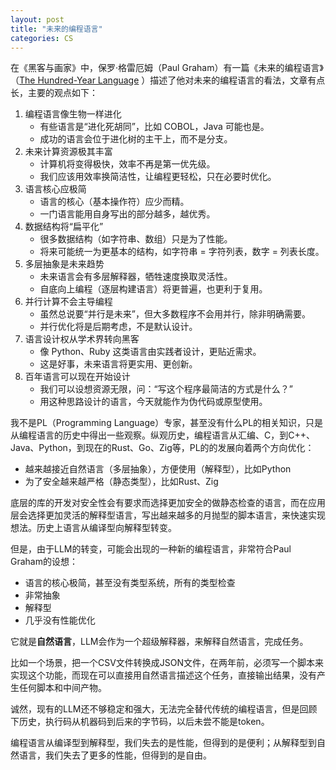 ```yaml
---
layout: post
title: "未来的编程语言"
categories: CS
---
```


在《黑客与画家》中，保罗·格雷厄姆（Paul Graham）有一篇《未来的编程语言》（[The Hundred-Year Language](https://paulgraham.com/hundred.html) ）描述了他对未来的编程语言的看法，文章有点长，主要的观点如下：

1. 编程语言像生物一样进化
    - 有些语言是“进化死胡同”，比如 COBOL，Java 可能也是。
    - 成功的语言会位于进化树的主干上，而不是分支。
2. 未来计算资源极其丰富
    - 计算机将变得极快，效率不再是第一优先级。
    - 我们应该用效率换简洁性，让编程更轻松，只在必要时优化。
3. 语言核心应极简
    - 语言的核心（基本操作符）应少而精。
    - 一门语言能用自身写出的部分越多，越优秀。
4. 数据结构将“扁平化”
    - 很多数据结构（如字符串、数组）只是为了性能。
    - 将来可能统一为更基本的结构，如字符串 = 字符列表，数字 = 列表长度。
5. 多层抽象是未来趋势
    - 未来语言会有多层解释器，牺牲速度换取灵活性。
    - 自底向上编程（逐层构建语言）将更普遍，也更利于复用。
6. 并行计算不会主导编程
    - 虽然总说要“并行是未来”，但大多数程序不会用并行，除非明确需要。
    - 并行优化将是后期考虑，不是默认设计。
7. 语言设计权从学术界转向黑客
    - 像 Python、Ruby 这类语言由实践者设计，更贴近需求。
    - 这是好事，未来语言将更实用、更创新。
8. 百年语言可以现在开始设计
    - 我们可以设想资源无限，问：“写这个程序最简洁的方式是什么？”
    - 用这种思路设计的语言，今天就能作为伪代码或原型使用。

我不是PL（Programming Language）专家，甚至没有什么PL的相关知识，只是从编程语言的历史中得出一些观察。纵观历史，编程语言从汇编、C，到C++、Java、Python，到现在的Rust、Go、Zig等，PL的的发展向着两个方向优化：
- 越来越接近自然语言（多层抽象），方便使用（解释型），比如Python
- 为了安全越来越严格（静态类型），比如Rust、Zig

底层的库的开发对安全性会有要求而选择更加安全的做静态检查的语言，而在应用层会选择更加灵活的解释型语言，写出越来越多的月抛型的脚本语言，来快速实现想法。历史上语言从编译型向解释型转变。

但是，由于LLM的转变，可能会出现的一种新的编程语言，非常符合Paul Graham的设想：
- 语言的核心极简，甚至没有类型系统，所有的类型检查
- 非常抽象
- 解释型
- 几乎没有性能优化

它就是**自然语言**，LLM会作为一个超级解释器，来解释自然语言，完成任务。

比如一个场景，把一个CSV文件转换成JSON文件，在两年前，必须写一个脚本来实现这个功能，而现在可以直接用自然语言描述这个任务，直接输出结果，没有产生任何脚本和中间产物。

诚然，现有的LLM还不够稳定和强大，无法完全替代传统的编程语言，但是回顾下历史，执行码从机器码到后来的字节码，以后未尝不能是token。

编程语言从编译型到解释型，我们失去的是性能，但得到的是便利；从解释型到自然语言，我们失去了更多的性能，但得到的是自由。